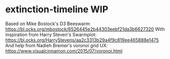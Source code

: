 # extinction-timeline WIP

Based on Mike Bostock's D3 Beeswarm: https://bl.ocks.org/mbostock/6526445e2b44303eebf21da3b6627320
With inspiration from Harry Steven's Swarmplot: https://bl.ocks.org/HarryStevens/aa2c3313b29a4f9c819ee465888e1475
And help from Nadieh Bremer's voronoi grid UX: https://www.visualcinnamon.com/2015/07/voronoi.html